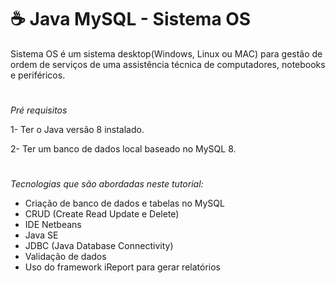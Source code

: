 # ☕ Java MySQL - Sistema OS

Sistema OS é um sistema desktop(Windows, Linux ou MAC) para gestão de ordem de serviços de uma assistência técnica de computadores, notebooks e periféricos.

#

*Pré requisitos*

1- Ter o Java versão 8 instalado.

2- Ter um banco de dados local baseado no MySQL 8.

#

#

*Tecnologias que são abordadas neste tutorial:*

- Criação de banco de dados e tabelas no MySQL
- CRUD (Create Read Update e Delete)
- IDE Netbeans
- Java SE
- JDBC (Java Database Connectivity)
- Validação de dados
- Uso do framework iReport para gerar relatórios

#
